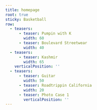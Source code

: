 ```yaml
---
title: homepage
root: true
sticky: Basketball
row:
  - teasers:
      - teaser: Pumpin with K
        width: 60
      - teaser: Boulevard Streetwear
        width: 40
  - teasers:
      - teaser: Kashmir
        width: 65
    verticalPosition: ''
  - teasers:
      - teaser: Guitar
        width: 50
      - teaser: Roadtrippin California
        width: 20
      - teaser: Photo Case 1
        verticalPosition: ''
---
```


